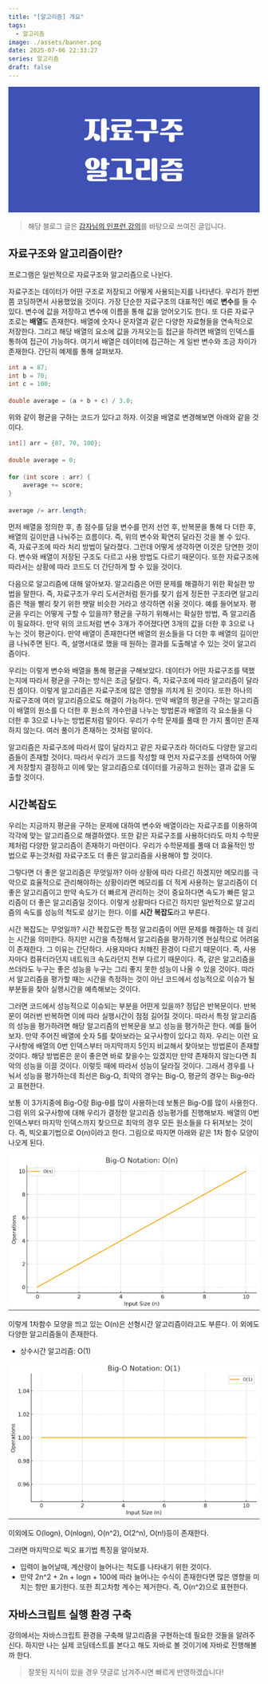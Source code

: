 ```yaml
---
title: "[알고리즘] 개요"
tags:
  - 알고리즘
image: ./assets/banner.png
date: 2025-07-06 22:33:27
series: 알고리즘
draft: false
---
```


![배너 이미지](./assets/banner.png)

> 해당 블로그 글은 [감자님의 인프런 강의](https://inf.run/5fM4d)를 바탕으로 쓰여진 글입니다.

## 자료구조와 알고리즘이란?

프로그램은 일반적으로 자료구조와 알고리즘으로 나뉜다.

자료구조는 데이터가 어떤 구조로 저장되고 어떻게 사용되는지를 나타낸다. 우리가 한번쯤 코딩하면서 사용했었을 것이다. 가장 단순한 자료구조의 대표적인 예로 **변수**를 들 수 있다. 변수에 값을 저장하고 변수에 이름을 통해 값을 얻어오기도 한다. 또 다른 자료구조로는 **배열**도 존재한다. 배열에 숫자나 문자열과 같은 다양한 자료형들을 연속적으로 저장한다. 그리고 해당 배열의 요소에 값을 가져오는등 접근을 하려면 배열의 인덱스를 통하여 접근이 가능하다. 여기서 배열은 데이터에 접근하는 게 일반 변수와 조금 차이가 존재한다. 간단히 예제를 통해 살펴보자.

``` java
int a = 87;
int b = 70;
int c = 100;

double average = (a + b + c) / 3.0;
```

위와 같이 평균을 구하는 코드가 있다고 하자. 이것을 배열로 변경해보면 아래와 같을 것이다.

``` java
int[] arr = {87, 70, 100};

double average = 0;

for (int score : arr) {
    average += score;
}

average /= arr.length;
```

먼저 배열을 정의한 후, 총 점수를 담을 변수를 먼저 선언 후, 반복문을 통해 다 더한 후, 배열의 길이만큼 나눠주는 흐름이다. 즉, 위의 변수와 확연히 달라진 것을 볼 수 있다. 즉, 자료구조에 따라 처리 방법이 달라졌다. 그런데 어떻게 생각하면 이것은 당연한 것이다. 변수와 배열이 저장된 구조도 다르고 사용 방법도 다르기 때문이다. 또한 자료구조에 따라서는 상황에 따라 코드도 더 간단하게 할 수 있을 것이다.

다음으로 알고리즘에 대해 알아보자. 알고리즘은 어떤 문제를 해결하기 위한 확실한 방법을 말한다. 즉, 자료구조가 우리 도서관처럼 뭔가를 찾기 쉽게 정돈한 구조라면 알고리즘은 책을 빨리 찾기 위한 팻말 비슷한 거라고 생각하면 쉬울 것이다. 예를 들어보자. 평균을 우리는 어떻게 구할 수 있을까? 평균을 구하기 위해서는 확실한 방법, 즉 알고리즘이 필요하다. 만약 위의 코드처럼 변수 3개가 주어졌다면 3개의 값을 더한 후 3으로 나누는 것이 평균이다. 만약 배열이 존재한다면 배열의 원소들을 다 더한 후 배열의 길이만큼 나눠주면 된다. 즉, 설명서대로 했을 때 원하는 결과를 도출해낼 수 있는 것이 알고리즘이다.

우리는 이렇게 변수와 배열을 통해 평균을 구해보았다. 데이터가 어떤 자료구조를 택했는지에 따라서 평균을 구하는 방식은 조금 달랐다. 즉, 자료구조에 따라 알고리즘이 달라진 셈이다. 이렇게 알고리즘은 자료구조에 많은 영향을 끼치게 된 것이다. 또한 하나의 자료구조에 여러 알고리즘으로도 해결이 가능하다. 만약 배열의 평균을 구하는 알고리즘이 배열의 원소를 다 더한 후 원소의 개수만큼 나누는 방법론과 배열의 각 요소들을 다 더한 후 3으로 나누는 방법론처럼 말이다. 우리가 수학 문제를 풀때 한 가지 풀이만 존재하지 않는다. 여러 풀이가 존재하는 것처럼 말이다.

알고리즘은 자료구조에 따라서 많이 달라지고 같은 자료구조라 하더라도 다양한 알고리즘들이 존재할 것이다. 따라서 우리가 코드를 작성할 때 먼저 자료구조를 선택하여 어떻게 저장할지 결정하고 이에 맞는 알고리즘으로 데이터를 가공하고 원하는 결과 값을 도출할 것이다.

## 시간복잡도

우리는 지금까지 평균을 구하는 문제에 대하여 변수와 배열이라는 자료구조를 이용하여 각각에 맞는 알고리즘으로 해결하였다. 또한 같은 자료구조를 사용하더라도 마치 수학문제처럼 다양한 알고리즘이 존재하기 마련이다. 우리가 수학문제를 풀때 더 효율적인 방법으로 푸는것처럼 자료구조도 더 좋은 알고리즘을 사용해야 할 것이다.

그렇다면 더 좋은 알고리즘은 무엇일까? 아마 상황에 따라 다르긴 하겠지만 메모리를 극악으로 효율적으로 관리해야하는 상황이라면 메모리를 더 적게 사용하는 알고리즘이 더 좋은 알고리즘이고 만약 속도가 더 빠르게 관리하는 것이 중요하다면 속도가 빠른 알고리즘이 더 좋은 알고리즘일 것이다. 이렇게 상황마다 다르긴 하지만 일반적으로 알고리즘의 속도를 성능의 척도로 삼기는 한다. 이를 **시간 복잡도**라고 부른다.

시간 복잡도는 무엇일까? 시간 복잡도란 특정 알고리즘이 어떤 문제를 해결하는 데 걸리는 시간을 의미한다. 하지만 시간을 측정해서 알고리즘을 평가하기엔 현실적으로 어려움이 존재한다. 그 이유는 간단하다. 사용자마다 처해진 환경이 다르기 때문이다. 즉, 사용자마다 컴퓨터라던지 네트워크 속도라던지 전부 다르기 때문이다. 즉, 같은 알고리즘을 쓰더라도 누구는 좋은 성능을 누구는 그리 좋지 못한 성능이 나올 수 있을 것이다. 따라서 알고리즘을 평가할 때는 시간을 측정하는 것이 아닌 코드에서 성능적으로 이슈가 될 부분들을 찾아 실행시간을 예측해보는 것이다.

그러면 코드에서 성능적으로 이슈되는 부분을 어떤게 있을까? 정답은 반복문이다. 반복문이 여러번 반복하면 이에 따라 실행시간이 점점 길어질 것이다. 따라서 특정 알고리즘의 성능을 평가하려면 해당 알고리즘의 반복문을 보고 성능을 평가하곤 한다. 예를 들어보자. 만약 주어진 배열에 숫자 5를 찾아보라는 요구사항이 있다고 하자. 우리는 이런 요구사항에 배열의 0번 인덱스부터 마지막까지 5인지 비교해서 찾아보는 방법론이 존재할 것이다. 해당 방법론은 운이 좋은면 바로 찾을수는 있겠지만 만약 존재하지 않는다면 최악의 성능을 이끌 것이다. 이렇듯 때에 따라서 성능이 달라질 것이다. 그래서 경우를 나눠서 성능을 평가하는데 최선은 Big-Ω, 최악의 경우는 Big-O, 평균의 경우는 Big-θ라고 표현한다.

보통 이 3가지중에 Big-O랑 Big-θ를 많이 사용하는데 보통은 Big-O를 많이 사용한다. 그럼 위의 요구사항에 대해 우리가 결정한 알고리즘 성능평가를 진행해보자. 배열의 0번 인덱스부터 마지막 인덱스까지 찾으므로 최악의 경우 모든 원소들을 다 뒤져보는 것이다. 즉, 빅오표기법으로 O(n)이라고 한다. 그림으로 따지면 아래와 같은 1차 함수 모양이 나오게 된다.

![image1](./assets/01.png)

이렇게 1차함수 모양을 띄고 있는 O(n)은 선형시간 알고리즘이라고도 부른다. 이 외에도 다양한 알고리즘들이 존재한다.

- 상수시간 알고리즘: O(1)

![image2](./assets/02.png)

이외에도 O(logn), O(nlogn), O(n^2), O(2^n), O(n!)등이 존재한다.

그러면 마지막으로 빅오 표기법 특징을 알아보자.

- 입력이 늘어날때, 계산량이 늘어나는 척도를 나타내기 위한 것이다.
- 만약 2n^2 + 2n + logn + 100에 따라 늘어나는 수식이 존재한다면 많은 영향을 미치는 항만 표기한다. 또한 최고차항 계수는 제거한다. 즉, O(n^2)으로 표현한다.

## 자바스크립트 실행 환경 구축

강의에서는 자바스크립트 환경을 구축해 알고리즘을 구현하는데 필요한 것들을 알려주신다. 하지만 나는 실제 코딩테스트를 본다고 해도 자바로 볼 것이기에 자바로 진행해볼까 한다.

> 잘못된 지식이 있을 경우 댓글로 남겨주시면 빠르게 반영하겠습니다!